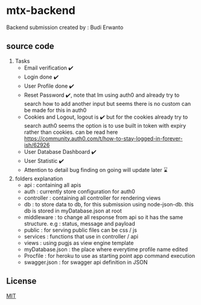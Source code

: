 # mtx-backend

Backend submission created by : Budi Erwanto

## source code

1. Tasks
   - Email verification ✔️
   - Login done ✔️
   - User Profile done ✔️
   - Reset Password ✔️, note that Im using auth0 and already try to search how to add another input but seems there is no custom can be made for this in auth0 
   - Cookies and Logout, logout is ✔️ but for the cookies already try to search auth0 seems the option is to use built in token with expiry rather than cookies. can be read here https://community.auth0.com/t/how-to-stay-logged-in-forever-ish/62926
   - User Database Dashboard ✔️
   - User Statistic ✔️
   - Attention to detail bug finding on going will update later ⌛
2. folders explanation
   - api : containing all apis
   - auth : currently store configuration for auth0
   - controller : containing all controller for rendering views
   - db : to store data to db, for this submission using node-json-db. this db is stored in myDatabase.json at root
   - middleware : to change all response from api so it has the same structure. e.g : status, message and payload
   - public : for serving public files can be css / js
   - services : functions that use in controller / api
   - views : using pugjs as view engine template
   - myDatabase.json : the place where everytime profile name edited
   - Procfile : for heroku to use as starting point app command execution
   - swagger.json : for swagger api definition in JSON

## License

[MIT](https://choosealicense.com/licenses/mit/)
